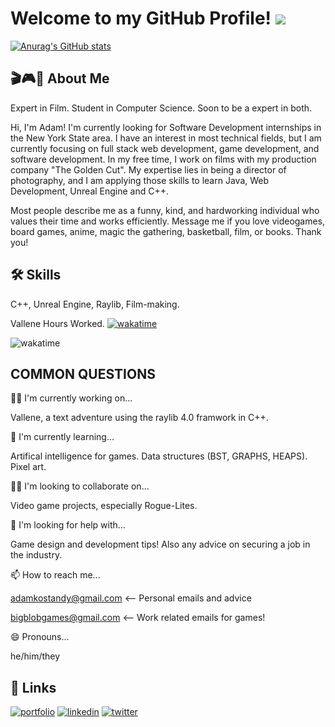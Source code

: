 
# Welcome to my GitHub Profile! ![](https://giffiles.alphacoders.com/610/61072.gif)
[![Anurag's GitHub stats](https://github-readme-stats.vercel.app/api?username=diabeatz96)](https://github.com/anuraghazra/github-readme-stats)


## 🎬🎮📖 About Me

Expert in Film. Student in Computer Science.  Soon to be a expert in both.

Hi, I'm Adam! I'm currently looking for Software Development internships in the New York State area. I have an interest in most technical fields, but I am currently focusing on full stack web development, game development, and software development. In my free time, I work on films with my production company "The Golden Cut". My expertise lies in being a director of photography, and I am applying those skills to learn Java, Web Development, Unreal Engine and C++. 

Most people describe me as a funny, kind, and hardworking individual who values their time and works efficiently. Message me if you love videogames, board games, anime, magic the gathering, basketball, film, or books. Thank you!

## 🛠 Skills
C++, Unreal Engine, Raylib, Film-making. 

Vallene Hours Worked. 
[![wakatime](https://wakatime.com/badge/user/d40f1ade-8d48-4f6f-86b3-8b2ed1780d43/project/6e45088b-b4cc-4142-b2fe-0cba579f283f.svg)](https://wakatime.com/badge/user/d40f1ade-8d48-4f6f-86b3-8b2ed1780d43/project/6e45088b-b4cc-4142-b2fe-0cba579f283f)

![wakatime](https://wakatime.com/share/@d40f1ade-8d48-4f6f-86b3-8b2ed1780d43/393405b6-5d60-4ef3-966a-45e5e00f918b.png)
## COMMON QUESTIONS
👩‍💻 I'm currently working on...

Vallene, a text adventure using the raylib 4.0 framwork in C++. 

🧠 I'm currently learning...

Artifical intelligence for games. Data structures (BST, GRAPHS, HEAPS). Pixel art. 

👯‍♀️ I'm looking to collaborate on...

Video game projects, especially Rogue-Lites.
    
🤔 I'm looking for help with...

Game design and development tips! Also any advice on securing a job in the industry. 

📫 How to reach me...

adamkostandy@gmail.com <-- Personal emails and advice 

bigblobgames@gmail.com <-- Work related emails for games!

😄 Pronouns...

he/him/they


## 🔗 Links
[![portfolio](https://img.shields.io/badge/my_portfolio-000?style=for-the-badge&logo=ko-fi&logoColor=white)](https://adamkostandy.netlify.app/)
[![linkedin](https://img.shields.io/badge/linkedin-0A66C2?style=for-the-badge&logo=linkedin&logoColor=white)](https://www.linkedin.com/in/adamkostandy/)
[![twitter](https://img.shields.io/badge/twitter-1DA1F2?style=for-the-badge&logo=twitter&logoColor=white)](https://twitter.com/bigblobgame)


